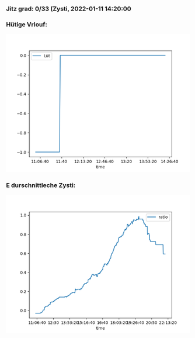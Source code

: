 ### Jitz grad: 0/33 (Zysti, 2022-01-11 14:20:00

### Hütige Vrlouf:
![Graph](Today.png)

### E durschnittleche Zysti:
![Graph](Zysti.png)